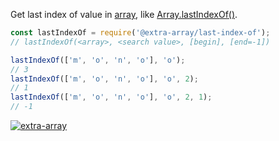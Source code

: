 Get last index of value in [array], like [Array.lastIndexOf()].

```javascript
const lastIndexOf = require('@extra-array/last-index-of');
// lastIndexOf(<array>, <search value>, [begin], [end=-1])

lastIndexOf(['m', 'o', 'n', 'o'], 'o');
// 3
lastIndexOf(['m', 'o', 'n', 'o'], 'o', 2);
// 1
lastIndexOf(['m', 'o', 'n', 'o'], 'o', 2, 1);
// -1
```


[![extra-array](https://i.imgur.com/nwyrmkW.jpg)](https://www.npmjs.com/package/extra-array)

[array]: https://developer.mozilla.org/en-US/docs/Web/JavaScript/Guide/Indexed_collections
[Array.lastIndexOf()]: https://developer.mozilla.org/en-US/docs/Web/JavaScript/Reference/Global_Objects/Array/lastIndexOf
